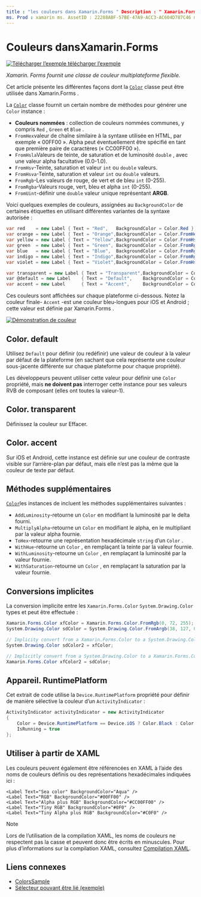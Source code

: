 ```yaml
---
title : "les couleurs dans Xamarin.Forms " Description : " Xamarin.Forms fournissent une classe de couleur multiplateforme flexible. Cet article explique les fonctionnalités fournies par la classe Color et comment l’utiliser.»
ms. Prod : xamarin ms. AssetID : 22288ABF-57BE-47A9-ACC3-AC604D787C46 ms. Technology : xamarin-Forms Author : davidbritch ms. Author : dabritch ms. Date : 04/02/2020 No-Loc : [ Xamarin.Forms , Xamarin.Essentials ]
---
```


# <a name="colors-in-xamarinforms"></a>Couleurs dansXamarin.Forms

[![Télécharger ](~/media/shared/download.png) l’exemple télécharger l’exemple](https://docs.microsoft.com/samples/xamarin/xamarin-forms-samples/workingwithcolors)

_Xamarin. Forms fournit une classe de couleur multiplateforme flexible._

Cet article présente les différentes façons dont la [`Color`](xref:Xamarin.Forms.Color) classe peut être utilisée dans Xamarin.Forms .

La [`Color`](xref:Xamarin.Forms.Color) classe fournit un certain nombre de méthodes pour générer une `Color` instance :

- **Couleurs nommées** : collection de couleurs nommées communes, y compris `Red` , `Green` et `Blue` .
- `FromHex`valeur de chaîne similaire à la syntaxe utilisée en HTML, par exemple « 00FF00 ». Alpha peut éventuellement être spécifié en tant que première paire de caractères (« CC00FF00 »).
- `FromHsla`Valeurs de teinte, de saturation et de luminosité `double` , avec une valeur alpha facultative (0.0-1.0).
- `FromHsv`-Teinte, saturation et valeur `int` ou `double` valeurs.
- `FromHsva`-Teinte, saturation et valeur `int` ou `double` valeurs.
- `FromRgb`-Les valeurs de rouge, de vert et de bleu `int` (0-255).
- `FromRgba`-Valeurs rouge, vert, bleu et alpha `int` (0-255).
- `FromUint`-définir une `double` valeur unique représentant **ARGB**.

Voici quelques exemples de couleurs, assignées au `BackgroundColor` de certaines étiquettes en utilisant différentes variantes de la syntaxe autorisée :

```csharp
var red    = new Label { Text = "Red",   BackgroundColor = Color.Red };
var orange = new Label { Text = "Orange",BackgroundColor = Color.FromHex("FF6A00") };
var yellow = new Label { Text = "Yellow",BackgroundColor = Color.FromHsla(0.167, 1.0, 0.5, 1.0) };
var green  = new Label { Text = "Green", BackgroundColor = Color.FromRgb (38, 127, 0) };
var blue   = new Label { Text = "Blue",  BackgroundColor = Color.FromRgba(0, 38, 255, 255) };
var indigo = new Label { Text = "Indigo",BackgroundColor = Color.FromRgb (0, 72, 255) };
var violet = new Label { Text = "Violet",BackgroundColor = Color.FromHsla(0.82, 1, 0.25, 1) };

var transparent = new Label { Text = "Transparent",BackgroundColor = Color.Transparent };
var @default = new Label    { Text = "Default",    BackgroundColor = Color.Default };
var accent = new Label      { Text = "Accent",     BackgroundColor = Color.Accent };
```

Ces couleurs sont affichées sur chaque plateforme ci-dessous. Notez la couleur finale- `Accent` -est une couleur bleu-longues pour iOS et Android ; cette valeur est définie par Xamarin.Forms .

 [![Démonstration de couleur](colors-images/colors-sml.png "Démonstration de couleur")](colors-images/colors.png#lightbox "Démonstration de couleur")

## <a name="colordefault"></a>Color. default

Utilisez `Default` pour définir (ou redéfinir) une valeur de couleur à la valeur par défaut de la plateforme (en sachant que cela représente une couleur sous-jacente différente sur chaque plateforme pour chaque propriété).

Les développeurs peuvent utiliser cette valeur pour définir une `Color` propriété, mais **ne doivent pas** interroger cette instance pour ses valeurs RVB de composant (elles ont toutes la valeur-1).

## <a name="colortransparent"></a>Color. transparent

Définissez la couleur sur Effacer.

## <a name="coloraccent"></a>Color. accent

Sur iOS et Android, cette instance est définie sur une couleur de contraste visible sur l’arrière-plan par défaut, mais elle n’est pas la même que la couleur de texte par défaut.

## <a name="additional-methods"></a>Méthodes supplémentaires

[`Color`](xref:Xamarin.Forms.Color)les instances de incluent les méthodes supplémentaires suivantes :

- `AddLuminosity`-retourne un `Color` en modifiant la luminosité par le delta fourni.
- `MultiplyAlpha`-retourne un `Color` en modifiant le alpha, en le multipliant par la valeur alpha fournie.
- `ToHex`-retourne une représentation hexadécimale `string` d’un `Color` .
- `WithHue`-retourne un `Color` , en remplaçant la teinte par la valeur fournie.
- `WithLuminosity`-retourne un `Color` , en remplaçant la luminosité par la valeur fournie.
- `WithSaturation`-retourne un `Color` , en remplaçant la saturation par la valeur fournie.

## <a name="implicit-conversions"></a>Conversions implicites

La conversion implicite entre les `Xamarin.Forms.Color` `System.Drawing.Color` types et peut être effectuée :

```csharp
Xamarin.Forms.Color xfColor = Xamarin.Forms.Color.FromRgb(0, 72, 255);
System.Drawing.Color sdColor = System.Drawing.Color.FromArgb(38, 127, 0);

// Implicity convert from a Xamarin.Forms.Color to a System.Drawing.Color
System.Drawing.Color sdColor2 = xfColor;

// Implicitly convert from a System.Drawing.Color to a Xamarin.Forms.Color
Xamarin.Forms.Color xfColor2 = sdColor;
```

## <a name="deviceruntimeplatform"></a>Appareil. RuntimePlatform

Cet extrait de code utilise la `Device.RuntimePlatform` propriété pour définir de manière sélective la couleur d’un `ActivityIndicator` :

```csharp
ActivityIndicator activityIndicator = new ActivityIndicator
{
    Color = Device.RuntimePlatform == Device.iOS ? Color.Black : Color.Default,
    IsRunning = true
};
```

## <a name="use-from-xaml"></a>Utiliser à partir de XAML

Les couleurs peuvent également être référencées en XAML à l’aide des noms de couleurs définis ou des représentations hexadécimales indiquées ici :

```xaml
<Label Text="Sea color" BackgroundColor="Aqua" />
<Label Text="RGB" BackgroundColor="#00FF00" />
<Label Text="Alpha plus RGB" BackgroundColor="#CC00FF00" />
<Label Text="Tiny RGB" BackgroundColor="#0F0" />
<Label Text="Tiny Alpha plus RGB" BackgroundColor="#C0F0" />
```

> [!NOTE]
> Lors de l’utilisation de la compilation XAML, les noms de couleurs ne respectent pas la casse et peuvent donc être écrits en minuscules. Pour plus d’informations sur la compilation XAML, consultez [Compilation XAML](~/xamarin-forms/xaml/xamlc.md).

## <a name="related-links"></a>Liens connexes

- [ColorsSample](https://docs.microsoft.com/samples/xamarin/xamarin-forms-samples/workingwithcolors)
- [Sélecteur pouvant être lié (exemple)](https://docs.microsoft.com/samples/xamarin/xamarin-forms-samples/userinterface-bindablepicker)
